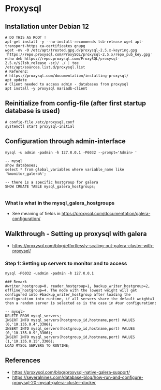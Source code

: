 # Proxysql 

## Installation unter Debian 12 

```
# DO THIS AS ROOT ! 
apt-get install -y --no-install-recommends lsb-release wget apt-transport-https ca-certificates gnupg
wget -nv -O /etc/apt/trusted.gpg.d/proxysql-2.5.x-keyring.gpg 'https://repo.proxysql.com/ProxySQL/proxysql-2.5.x/repo_pub_key.gpg'
echo deb https://repo.proxysql.com/ProxySQL/proxysql-2.5.x/$(lsb_release -sc)/ ./ | tee /etc/apt/sources.list.d/proxysql.list
# Referenz:
# https://proxysql.com/documentation/installing-proxysql/
apt update
# Client needed to access admin - databases from proxysql 
apt install -y proxysql mariadb-client 
```

## Reinitialize from config-file (after first startup database is used)

```
# config-file /etc/proxysql.conf 
systemctl start proxysql-initial
```

## Configuration through admin-interface 

```
mysql -u admin -padmin -h 127.0.0.1 -P6032 --prompt='Admin> '
```

```
-- mysql
show databases;
select * from global_variables where variable_name like '%monitor_galera%';

-- there is a specific hostgroup for galera
SHOW CREATE TABLE mysql_galera_hostgroups;


```

### What is what in the mysql_galera_hostgroups 

  * See meaning of fields in https://proxysql.com/documentation/galera-configuration/

## Walkthrough - Setting up proxysql with galera 

  * https://proxysql.com/blog/effortlessly-scaling-out-galera-cluster-with-proxysql/


### Step 1: Setting up servers to monitor and to access 

```
mysql -P6032 -uadmin -padmin -h 127.0.0.1
```

```
### Remark 
#writer_hostgroup=0, reader_hostgroup=1, backup_writer_hostgroup=2, offline_hostgroup=4. The node with the lowest weight will get configured into #backup_writer_hostgroup after loading the configuration into runtime, if all servers share the default weight=1 then a random server is selected as is the case in #our configuration:
```

```
-- mysql>
DELETE FROM mysql_servers;
INSERT INTO mysql_servers(hostgroup_id,hostname,port) VALUES (0,'10.135.0.4',3306);
INSERT INTO mysql_servers(hostgroup_id,hostname,port) VALUES (0,'10.135.0.9',3306);
INSERT INTO mysql_servers(hostgroup_id,hostname,port) VALUES (1,'10.135.0.15',3306);
LOAD MYSQL SERVERS TO RUNTIME;
```





## References

  * https://proxysql.com/blog/proxysql-native-galera-support/
  * https://severalnines.com/database-blog/how-run-and-configure-proxysql-20-mysql-galera-cluster-docker
